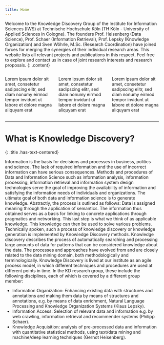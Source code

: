 ```yaml
---
title: Home
---
```

Welcome to the Knowledge Discovery Group of the Institute for Information Sciences (IWS) at Technische Hochschule Köln (TH Köln - University of Applied Sciences in Cologne). The founders Prof. Heisenberg (Data Science), Prof. Schaer (Information Retrieval), Prof. Lepsky (Knowledge Organization) and Sven Wöhrle, M.Sc. (Research Coordination) have joined forces for merging the synergies of their individual research areas. This website lists all relevant projects and publications in this respect. Feel free to explore and contact us in case of joint research interests and research proposals.
{: .content}


<div class="columns is-multiline is-centered">
    <div class="column is-4 has-text-centered presentation">
        <i class="fas fa-user-alt"></i>
        <p>Lorem ipsum dolor sit amet, consetetur sadipscing elitr, sed diam nonumy eirmod tempor invidunt ut labore et dolore magna aliquyam erat</p>
    </div>
    <div class="column is-4 has-text-centered presentation">
        <i class="fas fa-book-open"></i>
        <p>Lorem ipsum dolor sit amet, consetetur sadipscing elitr, sed diam nonumy eirmod tempor invidunt ut labore et dolore magna aliquyam erat</p>
    </div>
    <div class="column is-4 has-text-centered presentation">
        <i class="fas fa-laptop-code"></i>
        <p>Lorem ipsum dolor sit amet, consetetur sadipscing elitr, sed diam nonumy eirmod tempor invidunt ut labore et dolore magna aliquyam erat</p>
    </div>
</div>

---

# What is Knowledge Discovery?
{: .title .has-text-centered}

Information is the basis for decisions and processes in business, politics and science. The lack of required information and the use of incorrect information can have serious consequences. Methods and procedures of Data and Information Science such as information analysis, information processing, information retrieval and information system design technologies serve the goal of improving the availability of information and satisfying the information needs of individuals and organizations.
The ultimate goal of both data and information science is to generate knowledge. Abstractly, the process is outlined as follows: Data is assigned meaning through the application of semantics. The information thus obtained serves as a basis for linking to concrete applications through pragmatics and networking. This last step is what we think of as applicable knowledge. This knowledge can then be used to solve various problems.
Technically spoken, such a process of knowledge discovery or knowledge generation is implemented by Knowledge Discovery methods. Knowledge discovery describes the process of automatically searching and processing large amounts of data for patterns that can be considered knowledge about the data. The processes and approaches have evolved from and are closely related to the data mining domain, both methodologically and terminologically.
Knowledge Discovery is lived at our institute as an agile process model, in which different techniques and procedures are used at different points in time. In the KD research group, these include the following disciplines, each of which is covered by a different group member:
* Information Organization: Enhancing existing data with structures and annotations and making them data by means of structures and annotations, e.g. by means of data enrichment, Natural Language Processing and Knowledge Organization Systems (Klaus Lepsky).
* Information Access: Selection of relevant data and information e.g. by web crawling, information retrieval and recommender systems (Philipp Schaer).
* Knowledge Acquisition: analysis of pre-processed data and information with quantitative statistical methods, using text/data mining and machine/deep learning techniques (Gernot Heisenberg).

